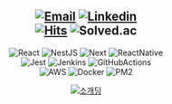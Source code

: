 <div align="center">

[![Email](https://img.shields.io/badge/gwansikk@icloud.com-3693F3?style=flat&logo=icloud&logoColor=white)](mailto:Seorit@icloud.com)
[![Linkedin](https://img.shields.io/badge/GwanSik%20Kim-0A66C2?style=flat&logo=Linkedin&logoColor=white)](https://www.linkedin.com/in/gwansikk/)  
[![Hits](https://hits.seeyoufarm.com/api/count/incr/badge.svg?url=https%3A%2F%2Fgithub.com%2Fgwansikk&count_bg=%2379C83D&title_bg=%23555555&icon=github.svg&icon_color=%23E7E7E7&title=hits&edge_flat=false)](https://hits.seeyoufarm.com)
![Solved.ac](http://mazassumnida.wtf/api/mini/generate_badge?boj=seorit)
---
![React](https://img.shields.io/badge/React-61DAFB?style=flat&logo=React&logoColor=white)
![NestJS](https://img.shields.io/badge/NestJS-E0234E?style=flat&logo=NestJS&logoColor=white)
![Next](https://img.shields.io/badge/Next.js-000000?style=flat&logo=Next.js&logoColor=white)
![ReactNative](https://img.shields.io/badge/React%20Native-61DAFB?style=flat&logo=React&logoColor=white)  
![Jest](https://img.shields.io/badge/Jest-C21325?style=flat&logo=Jest&logoColor=white)
![Jenkins](https://img.shields.io/badge/Jenkins-D24939?style=flat&logo=Jenkins&logoColor=white)
![GitHubActions](https://img.shields.io/badge/GitHub%20Actions-2088FF?style=flat&logo=GitHubActions&logoColor=white)  
![AWS](https://img.shields.io/badge/Amazon%20Web%20Services-232F3E?style=flat&logo=AmazonAWS&logoColor=white)
![Docker](https://img.shields.io/badge/Docker-2496ED?style=flat&logo=Docker&logoColor=white)
![PM2](https://img.shields.io/badge/PM2-2B037A?style=flat&logo=PM2&logoColor=white)

[![소개딩](https://img.shields.io/badge/소개딩%20해커톤%20시즌4-최우수-9cf)](https://github.com/SCHackerthon-FakeDeveloper)

</div>
